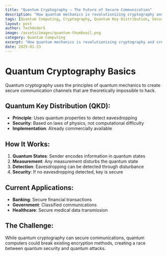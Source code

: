 ```yaml
---
title: "Quantum Cryptography — The Future of Secure Communication"
description: "How quantum mechanics is revolutionizing cryptography and creating unbreakable encryption."
tags: [Quantum Computing, Cryptography, Quantum Key Distribution, Security, TechUnder5, Encryption]
layout: post
author: TechUnder5
image: /assets/images/quantum-thumbnail.png
category: Quantum Computing
excerpt: "How quantum mechanics is revolutionizing cryptography and creating unbreakable encryption.Learn just under 5 mintues..."
date: 2025-01-23
---
```


# Quantum Cryptography Basics

Quantum cryptography uses the principles of quantum mechanics to create secure communication channels that are theoretically impossible to hack.

## Quantum Key Distribution (QKD):
- **Principle**: Uses quantum properties to detect eavesdropping
- **Security**: Based on laws of physics, not computational difficulty
- **Implementation**: Already commercially available

## How It Works:
1. **Quantum States**: Sender encodes information in quantum states
2. **Measurement**: Any measurement disturbs the quantum state
3. **Detection**: Eavesdropping can be detected through disturbance
4. **Security**: If no eavesdropping detected, key is secure

## Current Applications:
- **Banking**: Secure financial transactions
- **Government**: Classified communications
- **Healthcare**: Secure medical data transmission

## The Challenge:
While quantum cryptography can secure communications, quantum computers could break existing encryption methods, creating a race between quantum security and quantum attacks.

